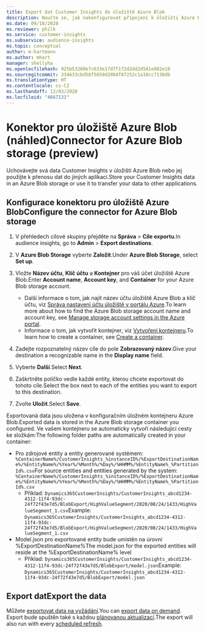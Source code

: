 ```yaml
---
title: Export dat Customer Insights do úložiště Azure Blob
description: Naučte se, jak nakonfigurovat připojení k úložišti Azure Blob.
ms.date: 09/18/2020
ms.reviewer: philk
ms.service: customer-insights
ms.subservice: audience-insights
ms.topic: conceptual
author: m-hartmann
ms.author: mhart
manager: shellyha
ms.openlocfilehash: 925b53260e7c633e17d7f172d2dd2d581e982e10
ms.sourcegitcommit: 334633cbd58f5659d20b4f87252c1a10cc7130db
ms.translationtype: HT
ms.contentlocale: cs-CZ
ms.lasthandoff: 12/03/2020
ms.locfileid: "4667131"
---
```

# <a name="connector-for-azure-blob-storage-preview"></a><span data-ttu-id="72474-103">Konektor pro úložiště Azure Blob (náhled)</span><span class="sxs-lookup"><span data-stu-id="72474-103">Connector for Azure Blob storage (preview)</span></span>

<span data-ttu-id="72474-104">Uchovávejte svá data Customer Insights v úložišti Azure Blob nebo jej použijte k přenosu dat do jiných aplikací.</span><span class="sxs-lookup"><span data-stu-id="72474-104">Store your Customer Insights data in an Azure Blob storage or use it to transfer your data to other applications.</span></span>

## <a name="configure-the-connector-for-azure-blob-storage"></a><span data-ttu-id="72474-105">Konfigurace konektoru pro úložiště Azure Blob</span><span class="sxs-lookup"><span data-stu-id="72474-105">Configure the connector for Azure Blob storage</span></span>

1. <span data-ttu-id="72474-106">V přehledech cílové skupiny přejděte na **Správa** > **Cíle exportu**.</span><span class="sxs-lookup"><span data-stu-id="72474-106">In audience insights, go to **Admin** > **Export destinations**.</span></span>

1. <span data-ttu-id="72474-107">V **Azure Blob Storage** vyberte **Založit**.</span><span class="sxs-lookup"><span data-stu-id="72474-107">Under **Azure Blob Storage**, select **Set up**.</span></span>

1. <span data-ttu-id="72474-108">Vložte **Název účtu**, **Klíč účtu** a **Kontejner** pro váš účet úložiště Azure Blob.</span><span class="sxs-lookup"><span data-stu-id="72474-108">Enter **Account name**, **Account key**, and **Container** for your Azure Blob storage account.</span></span>
    - <span data-ttu-id="72474-109">Další informace o tom, jak najít název účtu úložiště Azure Blob a klíč účtu, viz [Správa nastavení účtu úložiště v portálu Azure](https://docs.microsoft.com/azure/storage/common/storage-account-manage).</span><span class="sxs-lookup"><span data-stu-id="72474-109">To learn more about how to find the Azure Blob storage account name and account key, see [Manage storage account settings in the Azure portal](https://docs.microsoft.com/azure/storage/common/storage-account-manage).</span></span>
    - <span data-ttu-id="72474-110">Informace o tom, jak vytvořit kontejner, viz [Vytvoření kontejneru](https://docs.microsoft.com/azure/storage/blobs/storage-quickstart-blobs-portal#create-a-container).</span><span class="sxs-lookup"><span data-stu-id="72474-110">To learn how to create a container, see [Create a container](https://docs.microsoft.com/azure/storage/blobs/storage-quickstart-blobs-portal#create-a-container).</span></span>

1. <span data-ttu-id="72474-111">Zadejte rozpoznatelný název cíle do pole **Zobrazovaný název**.</span><span class="sxs-lookup"><span data-stu-id="72474-111">Give your destination a recognizable name in the **Display name** field.</span></span>

1. <span data-ttu-id="72474-112">Vyberte **Další**.</span><span class="sxs-lookup"><span data-stu-id="72474-112">Select **Next**.</span></span>

1. <span data-ttu-id="72474-113">Zaškrtněte políčko vedle každé entity, kterou chcete exportovat do tohoto cíle.</span><span class="sxs-lookup"><span data-stu-id="72474-113">Select the box next to each of the entities you want to export to this destination.</span></span>

1. <span data-ttu-id="72474-114">Zvolte **Uložit**.</span><span class="sxs-lookup"><span data-stu-id="72474-114">Select **Save**.</span></span>

<span data-ttu-id="72474-115">Exportovaná data jsou uložena v konfiguračním úložném kontejneru Azure Blob.</span><span class="sxs-lookup"><span data-stu-id="72474-115">Exported data is stored in the Azure Blob storage container you configured.</span></span> <span data-ttu-id="72474-116">Ve vašem kontejneru se automaticky vytvoří následující cesty ke složkám:</span><span class="sxs-lookup"><span data-stu-id="72474-116">The following folder paths are automatically created in your container:</span></span>

- <span data-ttu-id="72474-117">Pro zdrojové entity a entity generované systémem: `%ContainerName%/CustomerInsights_%instanceID%/%ExportDestinationName%/%EntityName%/%Year%/%Month%/%Day%/%HHMM%/%EntityName%_%PartitionId%.csv`</span><span class="sxs-lookup"><span data-stu-id="72474-117">For source entities and entities generated by the system: `%ContainerName%/CustomerInsights_%instanceID%/%ExportDestinationName%/%EntityName%/%Year%/%Month%/%Day%/%HHMM%/%EntityName%_%PartitionId%.csv`</span></span>
  - <span data-ttu-id="72474-118">Příklad: `Dynamics365CustomerInsights/CustomerInsights_abcd1234-4312-11f4-93dc-24f72f43e7d5/BlobExport/HighValueSegment/2020/08/24/1433/HighValueSegment_1.csv`</span><span class="sxs-lookup"><span data-stu-id="72474-118">Example: `Dynamics365CustomerInsights/CustomerInsights_abcd1234-4312-11f4-93dc-24f72f43e7d5/BlobExport/HighValueSegment/2020/08/24/1433/HighValueSegment_1.csv`</span></span>
- <span data-ttu-id="72474-119">Model.json pro exportované entity bude umístěn na úrovni %ExportDestinationName%</span><span class="sxs-lookup"><span data-stu-id="72474-119">The model.json for the exported entities will reside at the %ExportDestinationName% level</span></span>
  - <span data-ttu-id="72474-120">Příklad: `Dynamics365CustomerInsights/CustomerInsights_abcd1234-4312-11f4-93dc-24f72f43e7d5/BlobExport/model.json`</span><span class="sxs-lookup"><span data-stu-id="72474-120">Example: `Dynamics365CustomerInsights/CustomerInsights_abcd1234-4312-11f4-93dc-24f72f43e7d5/BlobExport/model.json`</span></span>

## <a name="export-the-data"></a><span data-ttu-id="72474-121">Export dat</span><span class="sxs-lookup"><span data-stu-id="72474-121">Export the data</span></span>

<span data-ttu-id="72474-122">Můžete [exportovat data na vyžádání](/export-destinations.md#export-data-on-demand).</span><span class="sxs-lookup"><span data-stu-id="72474-122">You can [export data on demand](/export-destinations.md#export-data-on-demand).</span></span> <span data-ttu-id="72474-123">Export bude spuštěn také s každou [plánovanou aktualizací](system.md#schedule-tab).</span><span class="sxs-lookup"><span data-stu-id="72474-123">The export will also run with every [scheduled refresh](system.md#schedule-tab).</span></span>
